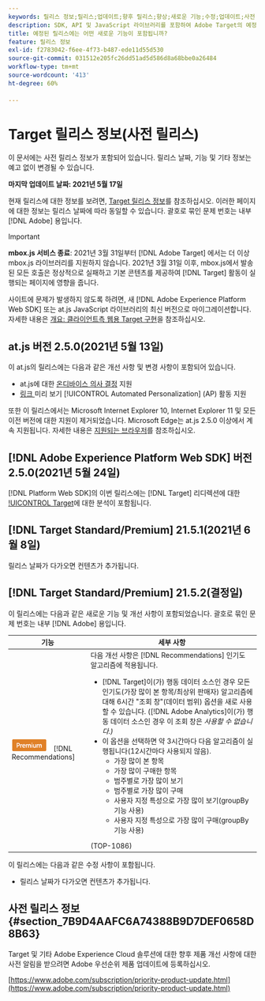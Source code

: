 ```yaml
---
keywords: 릴리스 정보;릴리스;업데이트;향후 릴리스;향상;새로운 기능;수정;업데이트;사전 릴리스
description: SDK, API 및 JavaScript 라이브러리를 포함하여 Adobe Target의 예정된 릴리스에 포함된 새로운 기능, 개선 사항 및 수정 내용에 대해 알아봅니다.
title: 예정된 릴리스에는 어떤 새로운 기능이 포함됩니까?
feature: 릴리스 정보
exl-id: f2783042-f6ee-4f73-b487-ede11d55d530
source-git-commit: 031512e205fc26dd51ad5d586d8a68bbe0a26484
workflow-type: tm+mt
source-wordcount: '413'
ht-degree: 60%

---
```


# Target 릴리스 정보(사전 릴리스)

이 문서에는 사전 릴리스 정보가 포함되어 있습니다. 릴리스 날짜, 기능 및 기타 정보는 예고 없이 변경될 수 있습니다.

**마지막 업데이트 날짜: 2021년 5월 17일**

현재 릴리스에 대한 정보를 보려면, [Target 릴리스 정보](release-notes.md)를 참조하십시오. 이러한 페이지에 대한 정보는 릴리스 날짜에 따라 동일할 수 있습니다. 괄호로 묶인 문제 번호는 내부 [!DNL Adobe] 용입니다.

>[!IMPORTANT]
>
>**mbox.js 서비스 종료**: 2021년 3월 31일부터 [!DNL Adobe Target] 에서는 더 이상 mbox.js 라이브러리를 지원하지 않습니다. 2021년 3월 31일 이후, mbox.js에서 발송된 모든 호출은 정상적으로 실패하고 기본 콘텐츠를 제공하여 [!DNL Target] 활동이 실행되는 페이지에 영향을 줍니다.
>
>사이트에 문제가 발생하지 않도록 하려면, 새 [!DNL Adobe Experience Platform Web SDK] 또는 at.js JavaScript 라이브러리의 최신 버전으로 마이그레이션합니다. 자세한 내용은 [개요: 클라이언트측 웹용 Target 구현](/help/c-implementing-target/c-implementing-target-for-client-side-web/implement-target-for-client-side-web.md)을 참조하십시오.

## at.js 버전 2.5.0(2021년 5월 13일)

이 at.js의 릴리스에는 다음과 같은 개선 사항 및 변경 사항이 포함되어 있습니다.

* at.js에 대한 [온디바이스 의사 결정](/help/c-implementing-target/c-implementing-target-for-client-side-web/on-device-decisioning/on-device-decisioning.md) 지원
* [링크 ](/help/c-activities/c-activity-qa/activity-qa.md) 미리 보기 [!UICONTROL Automated Personalization] (AP) 활동 지원

또한 이 릴리스에서는 Microsoft Internet Explorer 10, Internet Explorer 11 및 모든 이전 버전에 대한 지원이 제거되었습니다. Microsoft Edge는 at.js 2.5.0 이상에서 계속 지원됩니다. 자세한 내용은 [지원되는 브라우저](/help/c-implementing-target/c-considerations-before-you-implement-target/supported-browsers.md)를 참조하십시오.

## [!DNL Adobe Experience Platform Web SDK] 버전 2.5.0(2021년 5월 24일)

[!DNL Platform Web SDK]의 이번 릴리스에는 [!DNL Target] 리디렉션에 대한 [!UICONTROL Target](A4T)에 대한 분석이 포함됩니다.

## [!DNL Target Standard/Premium] 21.5.1(2021년 6월 8일)

릴리스 날짜가 다가오면 컨텐츠가 추가됩니다.

## [!DNL Target Standard/Premium] 21.5.2(결정일)

이 릴리스에는 다음과 같은 새로운 기능 및 개선 사항이 포함되었습니다. 괄호로 묶인 문제 번호는 내부 [!DNL Adobe] 용입니다.

| 기능 | 세부 사항 |
| --- | --- |
| ![Premium](/help/assets/premium.png) [!DNL Recommendations] | 다음 개선 사항은 [!DNL Recommendations] 인기도 알고리즘에 적용됩니다.<ul><li>[!DNL Target]이(가) 행동 데이터 소스인 경우 모든 인기도(가장 많이 본 항목/최상위 판매자) 알고리즘에 대해 6시간 &quot;조회 창&quot;(데이터 범위) 옵션을 새로 사용할 수 있습니다. ([!DNL Adobe Analytics]이(가) 행동 데이터 소스인 경우 이 조회 창은 *사용할 수 없습니다.)*</li><li>이 옵션을 선택하면 약 3시간마다 다음 알고리즘이 실행됩니다(12시간마다 사용되지 않음).<ul><li>가장 많이 본 항목</li><li>가장 많이 구매한 항목</li><li>범주별로 가장 많이 보기</li><li>범주별로 가장 많이 구매</li><li>사용자 지정 특성으로 가장 많이 보기(groupBy 기능 사용)</li><li>사용자 지정 특성으로 가장 많이 구매(groupBy 기능 사용)</li></ul></ul>(TOP-1086) |

이 릴리스에는 다음과 같은 수정 사항이 포함됩니다.

* 릴리스 날짜가 다가오면 컨텐츠가 추가됩니다.

## 사전 릴리스 정보 {#section_7B9D4AAFC6A74388B9D7DEF0658D8B63}

Target 및 기타 Adobe Experience Cloud 솔루션에 대한 향후 제품 개선 사항에 대한 사전 알림을 받으려면 Adobe 우선순위 제품 업데이트에 등록하십시오.

[https://www.adobe.com/subscription/priority-product-update.html](https://www.adobe.com/subscription/priority-product-update.html)
